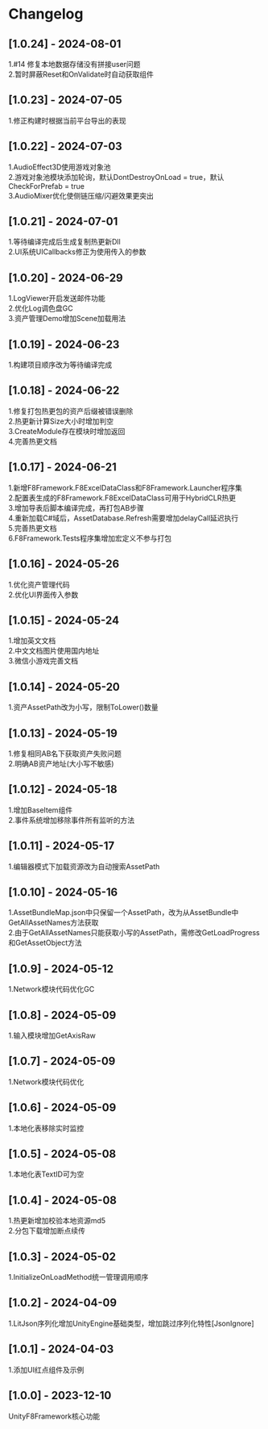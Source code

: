 # Changelog

## [1.0.24] - 2024-08-01
1.#14 修复本地数据存储没有拼接user问题  
2.暂时屏蔽Reset和OnValidate时自动获取组件  

## [1.0.23] - 2024-07-05
1.修正构建时根据当前平台导出的表现  

## [1.0.22] - 2024-07-03
1.AudioEffect3D使用游戏对象池  
2.游戏对象池模块添加轮询，默认DontDestroyOnLoad = true，默认CheckForPrefab = true  
3.AudioMixer优化使侧链压缩/闪避效果更突出  

## [1.0.21] - 2024-07-01
1.等待编译完成后生成复制热更新Dll  
2.UI系统UICallbacks修正为使用传入的参数  

## [1.0.20] - 2024-06-29
1.LogViewer开启发送邮件功能  
2.优化Log调色盘GC  
3.资产管理Demo增加Scene加载用法  

## [1.0.19] - 2024-06-23
1.构建项目顺序改为等待编译完成  

## [1.0.18] - 2024-06-22
1.修复打包热更包的资产后缀被错误删除  
2.热更新计算Size大小时增加判空  
3.CreateModule存在模块时增加返回  
4.完善热更文档  

## [1.0.17] - 2024-06-21
1.新增F8Framework.F8ExcelDataClass和F8Framework.Launcher程序集  
2.配置表生成的F8Framework.F8ExcelDataClass可用于HybridCLR热更  
3.增加导表后脚本编译完成，再打包AB步骤  
4.重新加载C#域后，AssetDatabase.Refresh需要增加delayCall延迟执行  
5.完善热更文档  
6.F8Framework.Tests程序集增加宏定义不参与打包  

## [1.0.16] - 2024-05-26
1.优化资产管理代码  
2.优化UI界面传入参数  

## [1.0.15] - 2024-05-24
1.增加英文文档  
2.中文文档图片使用国内地址  
3.微信小游戏完善文档  

## [1.0.14] - 2024-05-20
1.资产AssetPath改为小写，限制ToLower()数量

## [1.0.13] - 2024-05-19
1.修复相同AB名下获取资产失败问题  
2.明确AB资产地址(大小写不敏感)  

## [1.0.12] - 2024-05-18
1.增加BaseItem组件  
2.事件系统增加移除事件所有监听的方法  

## [1.0.11] - 2024-05-17
1.编辑器模式下加载资源改为自动搜索AssetPath

## [1.0.10] - 2024-05-16
1.AssetBundleMap.json中只保留一个AssetPath，改为从AssetBundle中GetAllAssetNames方法获取  
2.由于GetAllAssetNames只能获取小写的AssetPath，需修改GetLoadProgress和GetAssetObject方法  

## [1.0.9] - 2024-05-12
1.Network模块代码优化GC

## [1.0.8] - 2024-05-09
1.输入模块增加GetAxisRaw

## [1.0.7] - 2024-05-09
1.Network模块代码优化

## [1.0.6] - 2024-05-09
1.本地化表移除实时监控

## [1.0.5] - 2024-05-08
1.本地化表TextID可为空

## [1.0.4] - 2024-05-08
1.热更新增加校验本地资源md5  
2.分包下载增加断点续传  

## [1.0.3] - 2024-05-02
1.InitializeOnLoadMethod统一管理调用顺序

## [1.0.2] - 2024-04-09
1.LitJson序列化增加UnityEngine基础类型，增加跳过序列化特性[JsonIgnore]

## [1.0.1] - 2024-04-03
1.添加UI红点组件及示例

## [1.0.0] - 2023-12-10
UnityF8Framework核心功能
